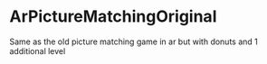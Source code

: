# ArPictureMatchingOriginal

 Same as the old picture matching game in ar but with donuts and 1 additional level
